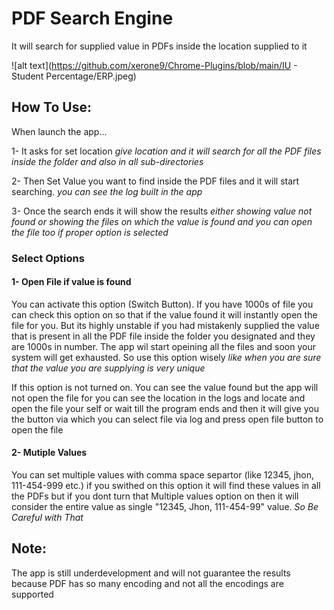 # PDF Search Engine
 It will search for supplied value in PDFs inside the location supplied to it

![alt text](https://github.com/xerone9/Chrome-Plugins/blob/main/IU - Student Percentage/ERP.jpeg)

## How To Use:
When launch the app...

1- It asks for set location _give location and it will search for all the PDF files inside the folder and also in all sub-directories_

2- Then Set Value you want to find inside the PDF files and it will start searching. _you can see the log built in the app_

3- Once the search ends it will show the results _either showing value not found or showing the files on which the value is found and you can open the file too if proper option is selected_


### Select Options

#### 1- Open File if value is found

You can activate this option (Switch Button). If you have 1000s of file you can check this option on so that if the value found it will instantly open the file for you. But its highly unstable if you had mistakenly supplied the value that is present in all the PDF file inside the folder you designated and they are 1000s in number. The app wil start opeining all the files and soon your system will get exhausted. So use this option wisely _like when you are sure that the value you are supplying is very unique_

If this option is not turned on. You can see the value found but the app will not open the file for you can see the location in the logs and locate and open the file your self or wait till the program ends and then it will give you the button via which you can select file via log and press open file button to open the file

#### 2- Mutiple Values

You can set multiple values with comma space separtor (like 12345, jhon, 111-454-999 etc.) if you swithed on this option it will find these values in all the PDFs but if you dont turn that Multiple values option on then it will consider the entire value as single "12345, Jhon, 111-454-99" value. _So Be Careful with That_

## Note:
The app is still underdevelopment and will not guarantee the results because PDF has so many encoding and not all the encodings are supported
